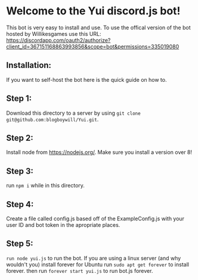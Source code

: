 
Welcome to the Yui discord.js bot!
===================================

This bot is very easy to install and use.
To use the offical version of the bot hosted by Willikesgames use this URL:
https://discordapp.com/oauth2/authorize?client_id=367151168863993856&scope=bot&permissions=335019080

Installation:
------------
If you want to self-host the bot here is the quick guide on how to.

Step 1:
--------
Download this directory to a server by using `git clone git@github.com:blogboywill/Yui.git`.

Step 2:
-------
Install node from https://nodejs.org/.
Make sure you install a version over 8!

Step 3:
-------
run `npm i` while in this directory.

Step 4:
-------
Create a file called config.js based off of the ExampleConfig.js with your user ID and bot token in the apropriate places.

Step 5:
-------
`run node yui.js` to run the bot.
If you are using a linux server (and why wouldn't you) install forever
for Ubuntu run `sudo apt get forever` to install forever.
then run `forever start yui.js` to run bot.js forever.
